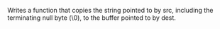 Writes a function that copies the string pointed to by src, including the terminating null byte (\0), to the buffer pointed to by dest.
